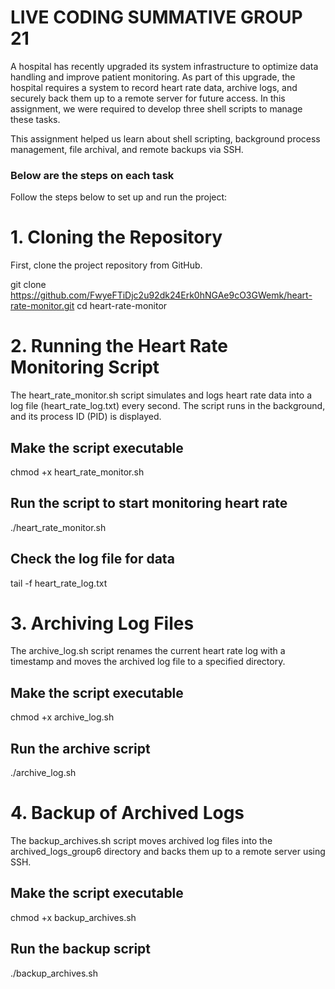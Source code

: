 # LIVE CODING SUMMATIVE GROUP 21

A hospital has recently upgraded its system infrastructure to optimize data handling and improve patient monitoring. As part of this upgrade,
the hospital requires a system to record heart rate data, archive logs, and securely back them up to a remote server for future access.
In this assignment, we were required to develop three shell scripts to manage these tasks.

This assignment helped us learn about shell scripting, background process management, file archival, and remote backups via SSH.

### Below are the steps on each task
Follow the steps below to set up and run the project:

# 1. Cloning the Repository

First, clone the project repository from GitHub.

git clone https://github.com/FwyeFTiDjc2u92dk24Erk0hNGAe9cO3GWemk/heart-rate-monitor.git
cd heart-rate-monitor

# 2. Running the Heart Rate Monitoring Script

The heart_rate_monitor.sh script simulates and logs heart rate data into a log file (heart_rate_log.txt) every second. 
The script runs in the background, and its process ID (PID) is displayed.

## Make the script executable
chmod +x heart_rate_monitor.sh

## Run the script to start monitoring heart rate
./heart_rate_monitor.sh

## Check the log file for data
tail -f heart_rate_log.txt

# 3. Archiving Log Files

The archive_log.sh script renames the current heart rate log with a timestamp and moves the archived log file to a specified directory.

## Make the script executable
chmod +x archive_log.sh

## Run the archive script
./archive_log.sh

# 4. Backup of Archived Logs

The backup_archives.sh script moves archived log files into the archived_logs_group6 directory and backs them up to a remote server using SSH.

## Make the script executable
chmod +x backup_archives.sh

## Run the backup script
./backup_archives.sh




